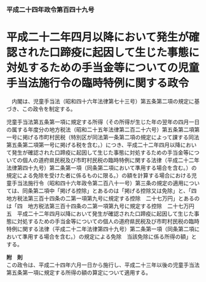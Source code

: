### 平成二十四年政令第百四十九号  
# 平成二十二年四月以降において発生が確認された口蹄疫に起因して生じた事態に対処するための手当金等についての児童手当法施行令の臨時特例に関する政令  
　内閣は、児童手当法（昭和四十六年法律第七十三号）第五条第二項の規定に基づき、この政令を制定する。  
  
児童手当法第五条第一項に規定する所得（その所得が生じた年の翌年の四月一日の属する年度分の地方税法（昭和二十五年法律第二百二十六号）第五条第二項第一号に掲げる市町村民税（特別区が同法第一条第二項の規定によって課する同法第五条第二項第一号に掲げる税を含む。）につき、平成二十二年四月以降において発生が確認された口蹄疫に起因して生じた事態に対処するための手当金等についての個人の道府県民税及び市町村民税の臨時特例に関する法律（平成二十二年法律第四十九号）第二条第一項（同条第二項において準用する場合を含む。）の規定による免除を受けた者に係るものに限る。）の額を計算する場合における児童手当法施行令（昭和四十六年政令第二百八十一号）第三条の規定の適用については、同条第二項中「掲げる控除」とあるのは「掲げる控除又は免除」と、「四　地方税法第三百十四条の二第一項第九号に規定する控除　二十七万円」とあるのは「四　地方税法第三百十四条の二第一項第九号に規定する控除　二十七万円　五　平成二十二年四月以降において発生が確認された口蹄疫に起因して生じた事態に対処するための手当金等についての個人の道府県民税及び市町村民税の臨時特例に関する法律（平成二十二年法律第四十九号）第二条第一項（同条第二項において準用する場合を含む。）の規定による免除　当該免除に係る所得の額」とする。  
  
**附　則**  
この政令は、平成二十四年六月一日から施行し、平成二十三年以後の児童手当法第五条第一項に規定する所得の額の算定について適用する。  
  
